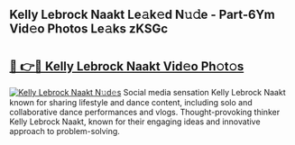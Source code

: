 ## Kelly Lebrock Naakt Le𝚊k𝚎d N𝚞𝚍e - Part-6Ym Vid𝚎o Photos Le𝚊ks zKSGc

# <h2><a href="http://fb3lqp6.evod.top/?m=Kelly+Lebrock+Naakt">🔗 👉🔴 Kelly Lebrock Naakt Vid𝚎o Ph𝚘t𝚘s</a></h2>

[![Kelly Lebrock Naakt N𝚞d𝚎s](https://i.imgur.com/8V9OHl7.gif)](http://fb3lqp6.evod.top/?m=Kelly+Lebrock+Naakt)
Social media sensation Kelly Lebrock Naakt known for sharing lifestyle and dance content, including solo and collaborative dance performances and vlogs. Thought-provoking thinker Kelly Lebrock Naakt, known for their engaging ideas and innovative approach to problem-solving. 
